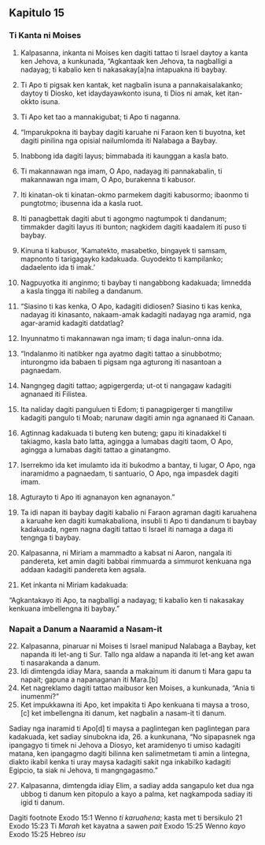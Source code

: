 Kapitulo 15
-----------

### Ti Kanta ni Moises

1. Kalpasanna, inkanta ni Moises ken dagiti tattao ti Israel daytoy a kanta ken Jehova, a kunkunada, “Agkantaak ken Jehova, ta nagballigi a nadayag;
   ti kabalio ken ti nakasakay[a]na intapuakna iti baybay.
2. Ti Apo ti pigsak ken kantak, ket nagbalin isuna a pannakaisalakanko;
   daytoy ti Diosko, ket idaydayawkonto isuna, ti Dios ni amak, ket itan-okkto isuna.
3. Ti Apo ket tao a mannakigubat;
   ti Apo ti naganna.

4. “Imparukpokna iti baybay dagiti karuahe ni Faraon ken ti buyotna, ket dagiti pinilina nga opisial nailumlomda iti Nalabaga a Baybay.
5. Inabbong ida dagiti layus;
   bimmabada iti kaunggan a kasla bato.
6. Ti makannawan nga imam, O Apo, nadayag iti pannakabalin, ti makannawan nga imam, O Apo, burakenna ti kabusor.
7. Iti kinatan-ok ti kinatan-okmo parmekem dagiti kabusormo;
   ibaonmo ti pungtotmo; ibusenna ida a kasla ruot.
8. Iti panagbettak dagiti abut ti agongmo nagtumpok ti dandanum;
   timmakder dagiti layus iti bunton;
   nagkidem dagiti kaadalem iti puso ti baybay.
9. Kinuna ti kabusor, ‘Kamatekto, masabetko, bingayek ti samsam, mapnonto ti tarigagayko kadakuada.
   Guyodekto ti kampilanko; dadaelento ida ti imak.’
10. Nagpuyotka iti anginmo; ti baybay ti nangabbong kadakuada;
    limnedda a kasla tingga iti nabileg a dandanum.

11. “Siasino ti kas kenka, O Apo, kadagiti didiosen?
    Siasino ti kas kenka, nadayag iti kinasanto, nakaam-amak kadagiti nadayag nga aramid, nga agar-aramid kadagiti datdatlag?
12. Inyunnatmo ti makannawan nga imam;
    ti daga inalun-onna ida.

13. “Indalanmo iti natibker nga ayatmo dagiti tattao a sinubbotmo;
    inturongmo ida babaen ti pigsam nga agturong iti nasantoan a pagnaedam.
14. Nangngeg dagiti tattao; agpigergerda;
    ut-ot ti nangagaw kadagiti agnanaed iti Filistea.
15. Ita naliday dagiti panguluen ti Edom;
    ti panagpigerger ti mangtiliw kadagiti pangulo ti Moab;
    narunaw dagiti amin nga agnanaed iti Canaan.
16. Agtinnag kadakuada ti buteng ken buteng;
    gapu iti kinadakkel ti takiagmo, kasla bato latta, agingga a lumabas dagiti taom, O Apo, agingga a lumabas dagiti tattao a ginatangmo.
17. Iserrekmo ida ket imulamto ida iti bukodmo a bantay, ti lugar, O Apo, nga inaramidmo a pagnaedam, ti santuario, O Apo, nga impasdek dagiti imam.
18. Agturayto ti Apo iti agnanayon ken agnanayon.”

19. Ta idi napan iti baybay dagiti kabalio ni Faraon agraman dagiti karuahena a karuahe ken dagiti kumakabaliona, insubli ti Apo ti dandanum ti baybay kadakuada, ngem nagna dagiti tattao ti Israel iti namaga a daga iti tengnga ti baybay.
20. Kalpasanna, ni Miriam a mammadto a kabsat ni Aaron, nangala iti pandereta, ket amin dagiti babbai rimmuarda a simmurot kenkuana nga addaan kadagiti pandereta ken agsala.
21. Ket inkanta ni Miriam kadakuada:

“Agkantakayo iti Apo, ta nagballigi a nadayag;
ti kabalio ken ti nakasakay kenkuana imbellengna iti baybay.”

### Napait a Danum a Naaramid a Nasam-it

22. Kalpasanna, pinaruar ni Moises ti Israel manipud Nalabaga a Baybay, ket napanda iti let-ang ti Sur. Tallo nga aldaw a napanda iti let-ang ket awan ti nasarakanda a danum.
23. Idi dimtengda idiay Mara, saanda a makainum iti danum ti Mara gapu ta napait; gapuna a napanaganan iti Mara.[b]
24. Ket nagreklamo dagiti tattao maibusor ken Moises, a kunkunada, “Ania ti inumenmi?”
25. Ket impukkawna iti Apo, ket impakita ti Apo kenkuana ti maysa a troso,[c] ket imbellengna iti danum, ket nagbalin a nasam-it ti danum.

Sadiay nga inaramid ti Apo[d] ti maysa a paglintegan ken paglintegan para kadakuada, ket sadiay sinubokna ida,
26. a kunkunana, “No sipapasnek nga ipangagyo ti timek ni Jehova a Diosyo, ket aramidenyo ti umiso kadagiti matana, ken ipangagmo dagiti bilinna ken salimetmetam ti amin a lintegna, diakto ikabil kenka ti uray maysa kadagiti sakit nga inkabilko kadagiti Egipcio, ta siak ni Jehova, ti mangngagasmo.”

27. Kalpasanna, dimtengda idiay Elim, a sadiay adda sangapulo ket dua nga ubbog ti danum ken pitopulo a kayo a palma, ket nagkampoda sadiay iti igid ti danum.

Dagiti footnote
Exodo 15:1 Wenno *ti karuahena*; kasta met ti bersikulo 21
Exodo 15:23 Ti *Marah* ket kayatna a sawen *pait*
Exodo 15:25 Wenno *kayo*
Exodo 15:25 Hebreo *isu*